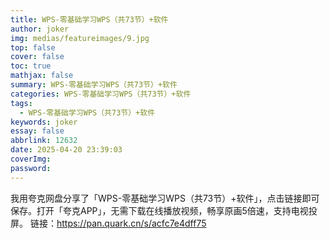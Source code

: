 ```yaml
---
title: WPS-零基础学习WPS（共73节）+软件
author: joker
img: medias/featureimages/9.jpg
top: false
cover: false
toc: true
mathjax: false
summary: WPS-零基础学习WPS（共73节）+软件
categories: WPS-零基础学习WPS（共73节）+软件
tags:
  - WPS-零基础学习WPS（共73节）+软件
keywords: joker
essay: false
abbrlink: 12632
date: 2025-04-20 23:39:03
coverImg:
password:
---
```


我用夸克网盘分享了「WPS-零基础学习WPS（共73节）+软件」，点击链接即可保存。打开「夸克APP」，无需下载在线播放视频，畅享原画5倍速，支持电视投屏。
链接：https://pan.quark.cn/s/acfc7e4dff75
